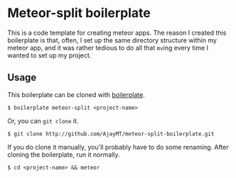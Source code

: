 # Meteor-split boilerplate
This is a code template for creating meteor apps. The reason I created this boilerplate is that, often, I set up 
the same directory structure within my meteor app, and it was rather tedious to do all that `mv`ing every time I
wanted to set up my project.

## Usage
This boilerplate can be cloned with [boilerplate](http://ajaymt.github.com/boilerplate).

    $ boilerplate meteor-split <project-name>

Or, you can `git clone` it.

    $ git clone http://github.com/AjayMT/meteor-split-boilerplate.git

If you do clone it manually, you'll probably have to do some renaming. After cloning the boilerplate, run it 
normally.

    $ cd <project-name> && meteor

